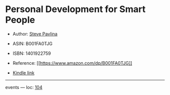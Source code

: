 # Personal Development for Smart People

* Author: [Steve Pavlina](https://www.amazon.com/Steve-Pavlina/e/B016NJV956/ref=dp_byline_cont_ebooks_1)
* ASIN: B001FA0TJG
* ISBN: 1401922759



* Reference: [[https://www.amazon.com/dp/B001FA0TJG]]
* [Kindle link](kindle://book?action=open&asin=B001FA0TJG)


---
events — loc: [104](kindle://book?action=open&asin=B001FA0TJG&location=104)

